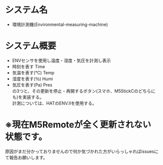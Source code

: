 # システム名
- 環境計測機(Environmental-measuring-machine)
# システム概要
- ENVセンサを使用し温度・湿度・気圧を計測し表示
- 時刻を表す     Time
- 気温を表す(℃) Temp
- 湿度を表す(％) Humi
- 気圧を表す(Pa) Pres    
の3つと、その更新を停止・再開するボタン(スマホ、M5StickCのどちらにも)を実装する。  
計測については、HATのENV.Ⅱを使用する。

# ※現在M5Remoteが全く更新されない状態です。
原因がまだ分かっておりませんので何か気づかれた方がいらっしゃればissuesにて報告お願いします。
